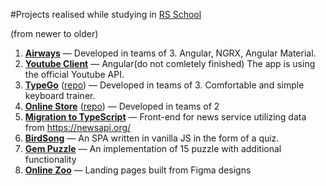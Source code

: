 #Projects realised while studying in [RS School](https://rollingscopes.com/)

(from newer to older)
1. **[Airways](https://sensational-naiad-cfc957.netlify.app/)** — Developed in teams of 3. Angular, NGRX, Angular Material.
2. **[Youtube Client](https://rolling-scopes-school.github.io/annafeona-ANGULAR2023Q1/)** — Angular(do not comletely finished) The app is using the official Youtube API.
3. **[TypeGo](https://kovalevn89.github.io/rs-clone/typego/)** ([repo](https://github.com/AnnaFeona/rs-clone)) — Developed in teams of 3. Comfortable and simple keyboard trainer.
5. **[Online Store](https://big-typical-hallway.glitch.me/)** ([repo](https://github.com/AnnaFeona/rs-online-store)) — Developed in teams of 2
6. **[Migration to TypeScript](https://rolling-scopes-school.github.io/annafeona-JSFE2022Q3/migration-news-js/)** — Front-end for news service utilizing data from https://newsapi.org/
7. **[BirdSong](https://rolling-scopes-school.github.io/annafeona-JSFE2022Q3/song-bird/)** — An SPA written in vanilla JS in the form of a quiz.
8. **[Gem Puzzle](https://rolling-scopes-school.github.io/annafeona-JSFE2022Q3/gem-puzzle/)** — An implementation of 15 puzzle with additional functionality
11. **[Online Zoo](https://rolling-scopes-school.github.io/annafeona-JSFE2022Q3/online-zoo/pages/main/index.html)** — Landing pages built from Figma designs
